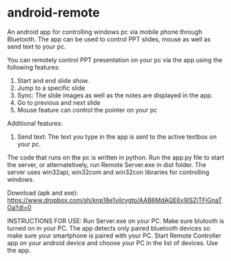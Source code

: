# android-remote

An android app for controlling windows pc via mobile phone through Bluetooth. The app can be used to control PPT slides, mouse as well as send text to your pc. 

You can remotely control PPT presentation on your pc via the app using the following features:
1. Start and end slide show.
2. Jump to a specific slide
3. Sync: The slide images as well as the notes are displayed in the app.
4. Go to previous and next slide
5. Mouse feature can control the pointer on your pc

Additional features:
1. Send text: The text you type in the app is sent to the active textbox on your pc.

The code that runs on the pc is written in python. Run the app.py file to start the server, or alternatetively, run Remote Server.exe in dist folder. The server uses win32api, win32com and win32con libraries for controlling windows.

Download (apk and exe): https://www.dropbox.com/sh/knp18e1yilcygto/AAB6MdAQE6x9ISZjTFiGnaTOa?dl=0

INSTRUCTIONS FOR USE:
Run Server.exe on your PC. 
Make sure blutooth is turned on in your PC.
The app detects only paired bluetooth devices so make sure your smartphone is paired with your PC.
Start Remote Controller app on your android device and choose your PC in the list of devices.
Use the app.
